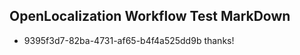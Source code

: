 ## OpenLocalization Workflow Test MarkDown
* 9395f3d7-82ba-4731-af65-b4f4a525dd9b 
thanks!<!--HONumber=Mar16_HO1-->
